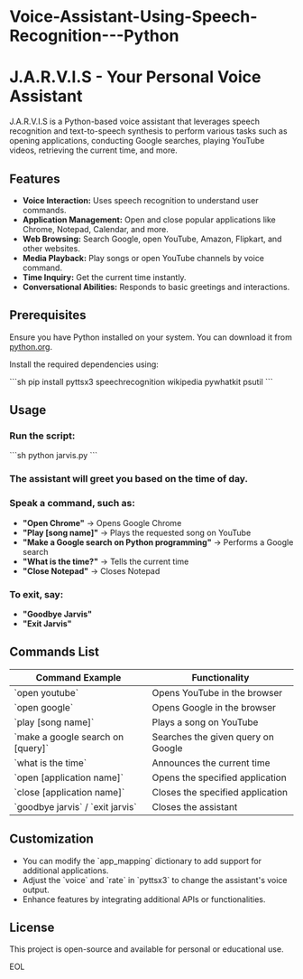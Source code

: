﻿# Voice-Assistant-Using-Speech-Recognition---Python

# J.A.R.V.I.S - Your Personal Voice Assistant

J.A.R.V.I.S is a Python-based voice assistant that leverages speech recognition and text-to-speech synthesis to perform various tasks such as opening applications, conducting Google searches, playing YouTube videos, retrieving the current time, and more.

## Features

- **Voice Interaction:** Uses speech recognition to understand user commands.
- **Application Management:** Open and close popular applications like Chrome, Notepad, Calendar, and more.
- **Web Browsing:** Search Google, open YouTube, Amazon, Flipkart, and other websites.
- **Media Playback:** Play songs or open YouTube channels by voice command.
- **Time Inquiry:** Get the current time instantly.
- **Conversational Abilities:** Responds to basic greetings and interactions.

## Prerequisites

Ensure you have Python installed on your system. You can download it from [python.org](https://www.python.org/).

Install the required dependencies using:

\`\`\`sh
pip install pyttsx3 speechrecognition wikipedia pywhatkit psutil
\`\`\`

## Usage

### Run the script:
\`\`\`sh
python jarvis.py
\`\`\`

### The assistant will greet you based on the time of day.

### Speak a command, such as:
- **"Open Chrome"** → Opens Google Chrome  
- **"Play [song name]"** → Plays the requested song on YouTube  
- **"Make a Google search on Python programming"** → Performs a Google search  
- **"What is the time?"** → Tells the current time  
- **"Close Notepad"** → Closes Notepad  

### To exit, say:
- **"Goodbye Jarvis"**  
- **"Exit Jarvis"**  

## Commands List

| Command Example                   | Functionality                                  |
|------------------------------------|----------------------------------------------|
| \`open youtube\`                     | Opens YouTube in the browser                  |
| \`open google\`                      | Opens Google in the browser                   |
| \`play [song name]\`                 | Plays a song on YouTube                       |
| \`make a google search on [query]\`  | Searches the given query on Google           |
| \`what is the time\`                 | Announces the current time                    |
| \`open [application name]\`          | Opens the specified application               |
| \`close [application name]\`         | Closes the specified application              |
| \`goodbye jarvis\` / \`exit jarvis\`   | Closes the assistant                          |

## Customization

- You can modify the \`app_mapping\` dictionary to add support for additional applications.
- Adjust the \`voice\` and \`rate\` in \`pyttsx3\` to change the assistant's voice output.
- Enhance features by integrating additional APIs or functionalities.

## License

This project is open-source and available for personal or educational use.

EOL
